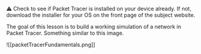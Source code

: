 
⚠️ Check to see if Packet Tracer is installed on your device already. If not, download the installer for your OS on the front page of the subject website.


The goal of this lesson is to build a working simulation of a network in Packet Tracer. Something similar to this image.

![[packetTracerFundamentals.png]]
